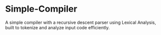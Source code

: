 # Simple-Compiler
A simple compiler with a recursive descent parser using Lexical Analysis, built to tokenize and analyze input code efficiently. 
